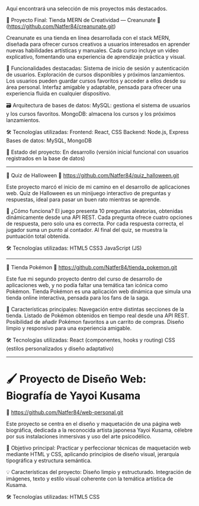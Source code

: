 
Aquí encontrará una selección de mis proyectos más destacados.


🎨 Proyecto Final: Tienda MERN de Creatividad — Creanunate
📌 (https://github.com/Natfer84/creanunate.git)

Creanunate es una tienda en línea desarrollada con el stack MERN, diseñada para ofrecer cursos creativos a usuarios interesados en aprender nuevas habilidades artísticas y manuales. Cada curso incluye un video explicativo, fomentando una experiencia de aprendizaje práctica y visual.

🧰 Funcionalidades destacadas: Sistema de inicio de sesión y autenticación de usuarios. Exploración de cursos disponibles y próximos lanzamientos. Los usuarios pueden guardar cursos favoritos y acceder a ellos desde su área personal. Interfaz amigable y adaptable, pensada para ofrecer una experiencia fluida en cualquier dispositivo.

🗃️ Arquitectura de bases de datos: MySQL: gestiona el sistema de usuarios y los cursos favoritos. MongoDB: almacena los cursos y los próximos lanzamientos.

🛠️ Tecnologías utilizadas: Frontend: React, CSS Backend: Node.js, Express Bases de datos: MySQL, MongoDB

🚧 Estado del proyecto: En desarrollo (versión inicial funcional con usuarios registrados en la base de datos)

----



 🎃 Quiz de Halloween
   📌 https://github.com/Natfer84/quiz_halloween.git
   
Este proyecto marcó el inicio de mi camino en el desarrollo de aplicaciones web. Quiz de Halloween es un minijuego interactivo de preguntas y respuestas, ideal para pasar un buen rato mientras se aprende.
   
🧠 ¿Cómo funciona?
El juego presenta 10 preguntas aleatorias, obtenidas dinámicamente desde una API REST.
Cada pregunta ofrece cuatro opciones de respuesta, pero solo una es correcta.
Por cada respuesta correcta, el jugador suma un punto al contador.
Al final del quiz, se muestra la puntuación total obtenida.

🛠️ Tecnologías utilizadas:
HTML5
CSS3
JavaScript (JS)

----


   


 🛒 Tienda Pokémon
   📌 https://github.com/Natfer84/tienda_pokemon.git

Este fue mi segundo proyecto dentro del curso de desarrollo de aplicaciones web, y no podía faltar una temática tan icónica como Pokémon. Tienda Pokémon es una aplicación web dinámica que simula una tienda online interactiva, pensada para los fans de la saga.

👾 Características principales:
Navegación entre distintas secciones de la tienda.
Listado de Pokémon obtenidos en tiempo real desde una API REST.
Posibilidad de añadir Pokémon favoritos a un carrito de compras.
Diseño limpio y responsivo para una experiencia amigable.

🛠️ Tecnologías utilizadas:
React (componentes, hooks y routing)
CSS (estilos personalizados y diseño adaptativo)

-----




# 🖌️ Proyecto de Diseño Web: Biografía de Yayoi Kusama
📌 https://github.com/Natfer84/web-personal.git

Este proyecto se centra en el diseño y maquetación de una página web biográfica, dedicada a la reconocida artista japonesa Yayoi Kusama, célebre por sus instalaciones inmersivas y uso del arte psicodélico.

🎯 Objetivo principal:
Practicar y perfeccionar técnicas de maquetación web mediante HTML y CSS, aplicando principios de diseño visual, jerarquía tipográfica y estructura semántica.

💡 Características del proyecto:
Diseño limpio y estructurado.
Integración de imágenes, texto y estilo visual coherente con la temática artística de Kusama.

🛠️ Tecnologías utilizadas:
HTML5
CSS
    
   

